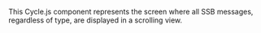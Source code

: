 This Cycle.js component represents the screen where all SSB messages, regardless of type, are displayed in a scrolling view.
